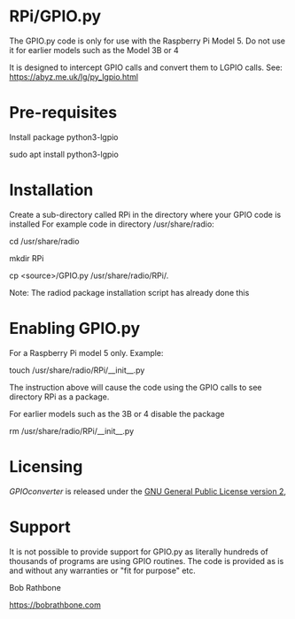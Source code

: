 RPi/GPIO.py
===========
The GPIO.py code is only for use with the Raspberry Pi Model 5.
Do not use it for earlier models such as the Model 3B or 4

It is designed to intercept GPIO calls and convert them to LGPIO calls.
See: https://abyz.me.uk/lg/py_lgpio.html

Pre-requisites
=============
Install package python3-lgpio

sudo apt install python3-lgpio

Installation
============
Create a sub-directory called RPi in the directory where your GPIO code is installed
For example code in directory /usr/share/radio:

cd /usr/share/radio

mkdir RPi

cp \<source\>/GPIO.py /usr/share/radio/RPi/.

Note: The radiod package installation script has already done this

Enabling GPIO.py
================
For a Raspberry Pi model 5 only. Example:

touch /usr/share/radio/RPi/\_\_init\_\_.py

The instruction above will cause the code using the GPIO calls to see directory RPi as a package.

For earlier models such as the 3B or 4 disable the package

rm /usr/share/radio/RPi/\_\_init\_\_.py

Licensing
=========

*GPIOconverter* is released under the
[GNU General Public License version 2](https://www.gnu.org/licenses/gpl-2.0.txt),

Support
=======
It is not possible to provide support for GPIO.py as literally hundreds of thousands of programs
are using GPIO routines. The code is provided as is and without any warranties or "fit for purpose" etc.

Bob Rathbone

https://bobrathbone.com
